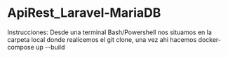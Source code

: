 # ApiRest_Laravel-MariaDB
Instrucciones: Desde una terminal Bash/Powershell nos situamos en la carpeta local donde realicemos el git clone, una vez ahi hacemos docker-compose up --build 
